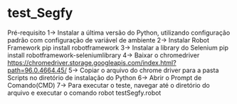 # test_Segfy
Pré-requisito
1-> Instalar a última versão do Python, utilizando configuração padrão com configuração de variável de ambiente
2-> Instalar Robot Framework
pip install robotframework
3-> Instalar a library do Selenium
pip install robotframework-seleniumlibrary
4-> Baixar o chromedriver
https://chromedriver.storage.googleapis.com/index.html?path=96.0.4664.45/
5-> Copiar o arquivo do chrome driver para a pasta Scripts no diretório de instalação do Python 
6-> Abrir o Prompt de Comando(CMD)
7-> Para executar o teste, navegar até o diretório do arquivo e executar o comando
robot testSegfy.robot
